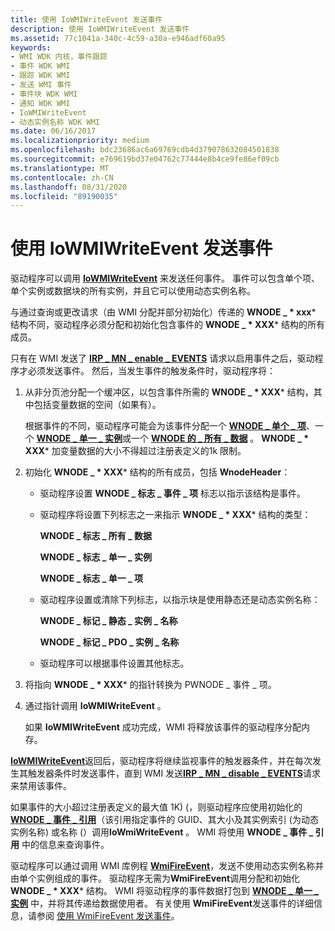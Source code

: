 ```yaml
---
title: 使用 IoWMIWriteEvent 发送事件
description: 使用 IoWMIWriteEvent 发送事件
ms.assetid: 77c1041a-340c-4c59-a30a-e946adf60a95
keywords:
- WMI WDK 内核，事件跟踪
- 事件 WDK WMI
- 跟踪 WDK WMI
- 发送 WMI 事件
- 事件块 WDK WMI
- 通知 WDK WMI
- IoWMIWriteEvent
- 动态实例名称 WDK WMI
ms.date: 06/16/2017
ms.localizationpriority: medium
ms.openlocfilehash: bdc23686ac6a69769cdb4d379078632084501838
ms.sourcegitcommit: e769619bd37e04762c77444e8b4ce9fe86ef09cb
ms.translationtype: MT
ms.contentlocale: zh-CN
ms.lasthandoff: 08/31/2020
ms.locfileid: "89190035"
---
```

# <a name="sending-an-event-with-iowmiwriteevent"></a>使用 IoWMIWriteEvent 发送事件





驱动程序可以调用 [**IoWMIWriteEvent**](/windows-hardware/drivers/ddi/wdm/nf-wdm-iowmiwriteevent) 来发送任何事件。 事件可以包含单个项、单个实例或数据块的所有实例，并且它可以使用动态实例名称。

与通过查询或更改请求（由 WMI 分配并部分初始化）传递的 **WNODE \_ * xxx*** 结构不同，驱动程序必须分配和初始化包含事件的 **WNODE \_ * XXX*** 结构的所有成员。

只有在 WMI 发送了 [**IRP \_ MN \_ enable \_ EVENTS**](./irp-mn-enable-events.md) 请求以启用事件之后，驱动程序才必须发送事件。 然后，当发生事件的触发条件时，驱动程序将：

1. 从非分页池分配一个缓冲区，以包含事件所需的 **WNODE \_ * XXX*** 结构，其中包括变量数据的空间（如果有）。

   根据事件的不同，驱动程序可能会为该事件分配一个 [**WNODE \_ 单个 \_ 项**](/windows-hardware/drivers/ddi/wmistr/ns-wmistr-tagwnode_single_item)、一个 [**WNODE \_ 单一 \_ 实例**](/windows-hardware/drivers/ddi/wmistr/ns-wmistr-tagwnode_single_instance)或一个 [**WNODE 的 \_ 所有 \_ 数据**](/windows-hardware/drivers/ddi/wmistr/ns-wmistr-tagwnode_all_data) 。 **WNODE \_ * XXX*** 加变量数据的大小不得超过注册表定义的1k 限制。

2. 初始化 **WNODE \_ * XXX*** 结构的所有成员，包括 **WnodeHeader**：

   - 驱动程序设置 **WNODE \_ 标志 \_ 事件 \_ 项** 标志以指示该结构是事件。

   - 驱动程序将设置下列标志之一来指示 **WNODE \_ * XXX*** 结构的类型：

     **WNODE \_ 标志 \_ 所有 \_ 数据**

     **WNODE \_ 标志 \_ 单一 \_ 实例**

     **WNODE \_ 标志 \_ 单一 \_ 项**

   - 驱动程序设置或清除下列标志，以指示块是使用静态还是动态实例名称：

     **WNODE \_ 标记 \_ 静态 \_ 实例 \_ 名称**

     **WNODE \_ 标记 \_ PDO \_ 实例 \_ 名称**

   - 驱动程序可以根据事件设置其他标志。

3. 将指向 **WNODE \_ * XXX*** 的指针转换为 PWNODE \_ 事件 \_ 项。

4. 通过指针调用 **IoWMIWriteEvent** 。

   如果 **IoWMIWriteEvent** 成功完成，WMI 将释放该事件的驱动程序分配内存。

[**IoWMIWriteEvent**](/windows-hardware/drivers/ddi/wdm/nf-wdm-iowmiwriteevent)返回后，驱动程序将继续监视事件的触发器条件，并在每次发生其触发器条件时发送事件，直到 WMI 发送[**IRP \_ MN \_ disable \_ EVENTS**](./irp-mn-disable-events.md)请求来禁用该事件。

如果事件的大小超过注册表定义的最大值 1K)  (，则驱动程序应使用初始化的[**WNODE \_ 事件 \_ 引用**](/windows-hardware/drivers/ddi/wmistr/ns-wmistr-tagwnode_event_reference)（该引用指定事件的 GUID、其大小及其实例索引 (为动态实例名称) 或名称 (）调用**IoWmiWriteEvent** 。 WMI 将使用 **WNODE \_ 事件 \_ 引用** 中的信息来查询事件。

驱动程序可以通过调用 WMI 库例程 [**WmiFireEvent**](/windows-hardware/drivers/ddi/wmilib/nf-wmilib-wmifireevent)，发送不使用动态实例名称并由单个实例组成的事件。 驱动程序无需为**WmiFireEvent**调用分配和初始化**WNODE \_ * XXX*** 结构。 WMI 将驱动程序的事件数据打包到 [**WNODE \_ 单一 \_ 实例**](/windows-hardware/drivers/ddi/wmistr/ns-wmistr-tagwnode_single_instance) 中，并将其传递给数据使用者。 有关使用 **WmiFireEvent**发送事件的详细信息，请参阅 [使用 WmiFireEvent 发送事件](sending-an-event-with-wmifireevent.md)。

 

